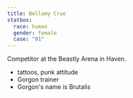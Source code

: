 ```yaml
---
title: Bellamy Crue
statbox:
  race: human
  gender: female
  case: "01"
---
```


Competitor at the Beastly Arena in Haven.

* tattoos, punk attitude
* Gorgon trainer
* Gorgon's name is Brutalis
